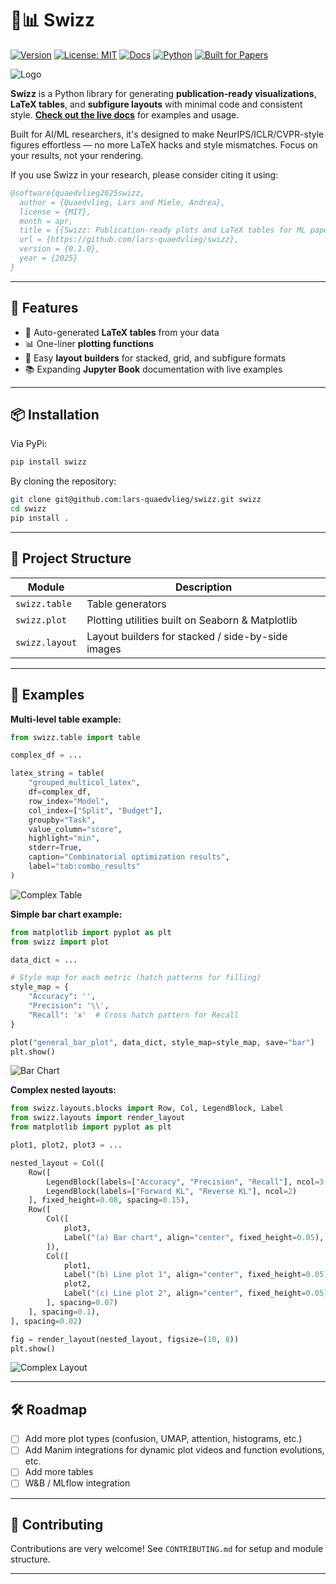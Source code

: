 # 📄📊 Swizz

[![Version](https://img.shields.io/badge/version-0.1.0-orange)](https://github.com/lars-quaedvlieg/swizz/releases)
[![License: MIT](https://img.shields.io/badge/License-MIT-green.svg)](LICENSE)
[![Docs](https://img.shields.io/badge/docs-available-blue)](https://lars-quaedvlieg.github.io/swizz/)
[![Python](https://img.shields.io/badge/python-3.10%2B-blue.svg)](https://www.python.org/)
[![Built for Papers](https://img.shields.io/badge/built%20for-AI%20papers-ff69b4)](https://github.com/lars-quaedvlieg/swizz)


![Logo](https://drive.usercontent.google.com/download?id=1q5wLiKynM4l-gRIbCLi40KXRS2FJhplM)

**Swizz** is a Python library for generating **publication-ready visualizations**, **LaTeX tables**, and **subfigure layouts** with minimal code and consistent style.
[**Check out the live docs**](https://lars-quaedvlieg.github.io/swizz/) for examples and usage.

Built for AI/ML researchers, it's designed to make NeurIPS/ICLR/CVPR-style figures effortless — no more LaTeX hacks and style mismatches. Focus on your results, not your rendering.

If you use Swizz in your research, please consider citing it using:
```bibtex
@software{quaedvlieg2025swizz,
  author = {Quaedvlieg, Lars and Miele, Andrea},
  license = {MIT},
  month = apr,
  title = {{Swizz: Publication-ready plots and LaTeX tables for ML papers}},
  url = {https://github.com/lars-quaedvlieg/swizz},
  version = {0.1.0},
  year = {2025}
}
```

---

## 🚀 Features

- 🧾 Auto-generated **LaTeX tables** from your data
- 📊 One-liner **plotting functions**
- 🧩 Easy **layout builders** for stacked, grid, and subfigure formats
- 📚 Expanding **Jupyter Book** documentation with live examples

---

## 📦 Installation

Via PyPi:
```bash
pip install swizz
```

By cloning the repository:
```bash
git clone git@github.com:lars-quaedvlieg/swizz.git swizz
cd swizz
pip install .
```

---

## 📁 Project Structure

| Module            | Description                                                    |
|-------------------|----------------------------------------------------------------|
| `swizz.table`  | Table generators                                               |
| `swizz.plot`   | Plotting utilities built on Seaborn & Matplotlib               |
| `swizz.layout` | Layout builders for stacked / side-by-side images              |

---

## 🧪 Examples

**Multi-level table example:**

```python
from swizz.table import table

complex_df = ...

latex_string = table(
    "grouped_multicol_latex",
    df=complex_df,
    row_index="Model",
    col_index=["Split", "Budget"],
    groupby="Task",
    value_column="score",
    highlight="min",
    stderr=True,
    caption="Combinatorial optimization results",
    label="tab:combo_results"
)
```
![Complex Table](https://drive.usercontent.google.com/download?id=1xILtGjBgZkw46XNuXH5zHntFFi5vKQaS)

**Simple bar chart example:**

```python
from matplotlib import pyplot as plt
from swizz import plot

data_dict = ...

# Style map for each metric (hatch patterns for filling)
style_map = {
    "Accuracy": '',
    "Precision": '\\',
    "Recall": 'x'  # Cross hatch pattern for Recall
}

plot("general_bar_plot", data_dict, style_map=style_map, save="bar")
plt.show()
```
![Bar Chart](https://drive.usercontent.google.com/download?id=1jaIVf8Wl2Zp7He3Dt610CvaV1FEobObL)

**Complex nested layouts:**

```python
from swizz.layouts.blocks import Row, Col, LegendBlock, Label
from swizz.layouts import render_layout
from matplotlib import pyplot as plt

plot1, plot2, plot3 = ...

nested_layout = Col([
    Row([
        LegendBlock(labels=["Accuracy", "Precision", "Recall"], ncol=3, fixed_width=0.35),
        LegendBlock(labels=["Forward KL", "Reverse KL"], ncol=2)
    ], fixed_height=0.08, spacing=0.15),
    Row([
        Col([
            plot3,
            Label("(a) Bar chart", align="center", fixed_height=0.05),
        ]),
        Col([
            plot1,
            Label("(b) Line plot 1", align="center", fixed_height=0.05),
            plot2,
            Label("(c) Line plot 2", align="center", fixed_height=0.05)
        ], spacing=0.07)
    ], spacing=0.1),
], spacing=0.02)

fig = render_layout(nested_layout, figsize=(10, 8))
plt.show()
```
![Complex Layout](https://drive.usercontent.google.com/download?id=1wyP6AQe24AGgQe216o1BifDyi_0yBHiH)

---

## 🛠️ Roadmap

- [ ] Add more plot types (confusion, UMAP, attention, histograms, etc.)
- [ ] Add Manim integrations for dynamic plot videos and function evolutions, etc.
- [ ] Add more tables
- [ ] W&B / MLflow integration

---

## 🤝 Contributing

Contributions are very welcome! See `CONTRIBUTING.md` for setup and module structure.

---
